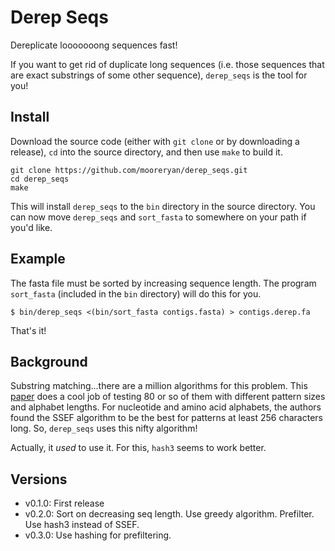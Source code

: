 # Derep Seqs

Dereplicate looooooong sequences fast!

If you want to get rid of duplicate long sequences (i.e. those sequences that are exact substrings of some other sequence), `derep_seqs` is the tool for you!

## Install

Download the source code (either with `git clone` or by downloading a release), `cd` into the source directory, and then use `make` to build it.

```
git clone https://github.com/mooreryan/derep_seqs.git
cd derep_seqs
make
```

This will install `derep_seqs` to the `bin` directory in the source directory. You can now move `derep_seqs` and `sort_fasta` to somewhere on your path if you'd like.

## Example

The fasta file must be sorted by increasing sequence length. The program `sort_fasta` (included in the `bin` directory) will do this for you.

```
$ bin/derep_seqs <(bin/sort_fasta contigs.fasta) > contigs.derep.fa
```
That's it!

## Background

Substring matching...there are a million algorithms for this problem. This [paper](https://arxiv.org/pdf/1012.2547v1.pdf) does a cool job of testing 80 or so of them with different pattern sizes and alphabet lengths. For nucleotide and amino acid alphabets, the authors found the SSEF algorithm to be the best for patterns at least 256 characters long. So, `derep_seqs` uses this nifty algorithm!

Actually, it *used* to use it. For this, `hash3` seems to work better.

## Versions

- v0.1.0: First release
- v0.2.0: Sort on decreasing seq length. Use greedy algorithm. Prefilter. Use hash3 instead of SSEF.
- v0.3.0: Use hashing for prefiltering.
